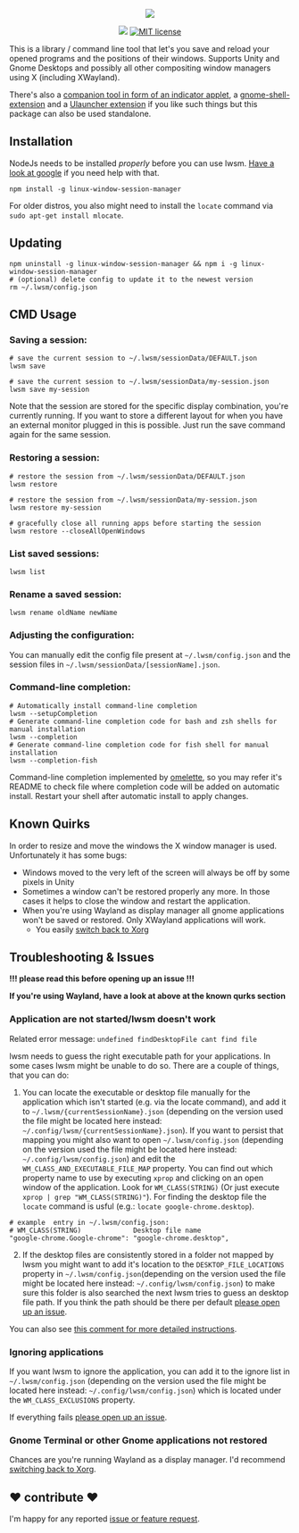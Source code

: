 <p align="center"><img src="logo.png"></p>

<p align="center">
 <a href="https://badge.fury.io/js/linux-window-session-manager"><img src="https://badge.fury.io/js/linux-window-session-manager.svg"></a>
 <a href="https://lbesson.mit-license.org"><img alt="MIT license" src="https://img.shields.io/badge/License-MIT-blue.svg"></a>
</p>

This is a library / command line tool that let's you save and reload your opened programs and the positions of their windows. 
Supports Unity and Gnome Desktops and possibly all other compositing window managers using X (including XWayland).
 
There's also a [companion tool in form of an indicator applet](https://github.com/johannesjo/linux-window-session-manger-indicator), a [gnome-shell-extension](https://github.com/johannesjo/gnome-shell-extension-window-session-manager) and a [Ulauncher extension](https://github.com/kpost/ulauncher-lwsm) if you like such things but this package can also be used standalone.
 
## Installation
NodeJs needs to be installed *properly* before you can use lwsm. [Have a look at google](https://www.google.com/search?q=install+node+as+user+ubuntu&oq=install+node+as+user+ubuntu&aqs=chrome..69i57.9161j0j7&sourceid=chrome&ie=UTF-8) if you need help with that. 

```
npm install -g linux-window-session-manager
```

For older distros, you also might need to install the `locate` command via `sudo apt-get install mlocate`. 
 
## Updating
```
npm uninstall -g linux-window-session-manager && npm i -g linux-window-session-manager
# (optional) delete config to update it to the newest version
rm ~/.lwsm/config.json
```
 
## CMD Usage

### Saving a session:
```
# save the current session to ~/.lwsm/sessionData/DEFAULT.json
lwsm save

# save the current session to ~/.lwsm/sessionData/my-session.json
lwsm save my-session   
```
Note that the session are stored for the specific display combination, you're currently running. If you want to store a different layout for when you have an external monitor plugged in this is possible. Just run the save command again for the same session. 


### Restoring a session:
```
# restore the session from ~/.lwsm/sessionData/DEFAULT.json
lwsm restore

# restore the session from ~/.lwsm/sessionData/my-session.json
lwsm restore my-session   

# gracefully close all running apps before starting the session
lwsm restore --closeAllOpenWindows
```

### List saved sessions:
```
lwsm list
```

### Rename a saved session:
```
lwsm rename oldName newName
```

### Adjusting the configuration:
You can manually edit the config file present at `~/.lwsm/config.json` and the session files in `~/.lwsm/sessionData/[sessionName].json`.

### Command-line completion:
```
# Automatically install command-line completion
lwsm --setupCompletion
# Generate command-line completion code for bash and zsh shells for manual installation
lwsm --completion
# Generate command-line completion code for fish shell for manual installation
lwsm --completion-fish
```
Command-line completion implemented by [omelette](https://github.com/f/omelette), so you may refer it's README to check file where completion code will be added on automatic install.
Restart your shell after automatic install to apply changes.


## Known Quirks
In order to resize and move the windows the X window manager is used. Unfortunately it has some bugs:  
* Windows moved to the very left of the screen will always be off by some pixels in Unity
* Sometimes a window can't be restored properly any more. In those cases it helps to close the window and restart the application.
* When you're using Wayland as display manager all gnome applications won't be saved or restored. Only XWayland applications will work.
  *  You easily [switch back to Xorg](https://itsfoss.com/switch-xorg-wayland/)

## Troubleshooting & Issues
**!!! please read this before opening up an issue !!!**

**If you're using Wayland, have a look at above at the known qurks section**

### Application are not started/lwsm doesn't work 

Related error message: `undefined findDesktopFile cant find file`

lwsm needs to guess the right executable path for your applications. In some cases lwsm might be unable to do so. There are a couple of things, that you can do:

1. You can locate the executable or desktop file manually for the application  which isn't started (e.g. via the locate command), and add it to `~/.lwsm/{currentSessionName}.json` (depending on the version used the file might be located here instead: `~/.config/lwsm/{currentSessionName}.json`). 
If you want to persist that mapping you might also want to open `~/.lwsm/config.json` (depending on the version used the file might be located here instead: `~/.config/lwsm/config.json`)  and edit the `WM_CLASS_AND_EXECUTABLE_FILE_MAP` property. You can find out which property name to use by executing `xprop` and clicking on an open window of the application. Look for `WM_CLASS(STRING)` (Or just execute `xprop | grep "WM_CLASS(STRING)"`). For finding the desktop file the `locate` command is usful (e.g.: `locate google-chrome.desktop`).
```
# example  entry in ~/.lwsm/config.json:
# WM_CLASS(STRING)             Desktop file name
"google-chrome.Google-chrome": "google-chrome.desktop",
```

2. If the desktop files are consistently stored in a folder not mapped by lwsm you might want to add it's location to the `DESKTOP_FILE_LOCATIONS` property in `~/.lwsm/config.json`(depending on the version used the file might be located here instead: `~/.config/lwsm/config.json`) to make sure this folder is also searched the next lwsm tries to guess an desktop file path. If you think the path should be there per default [please open up an issue](https://github.com/johannesjo/linux-window-session-manager/issues).

You can also see [this comment for more detailed instructions](https://github.com/johannesjo/linux-window-session-manager/issues/45#issuecomment-536179295).

### Ignoring applications
If you want lwsm to ignore the application, you can add it to the ignore list in `~/.lwsm/config.json` (depending on the version used the file might be located here instead: `~/.config/lwsm/config.json`) which is located under the `WM_CLASS_EXCLUSIONS` property.

If everything fails [please open up an issue](https://github.com/johannesjo/linux-window-session-manager/issues).

### Gnome Terminal or other Gnome applications not restored
Chances are you're running Wayland as a display manager. I'd recommend [switching back to Xorg](https://askubuntu.com/questions/961304/how-do-you-switch-from-wayland-back-to-xorg-in-ubuntu-17-10).

## ❤ contribute ❤
I'm happy for any reported [issue or feature request](https://github.com/johannesjo/linux-window-session-manager/issues).
